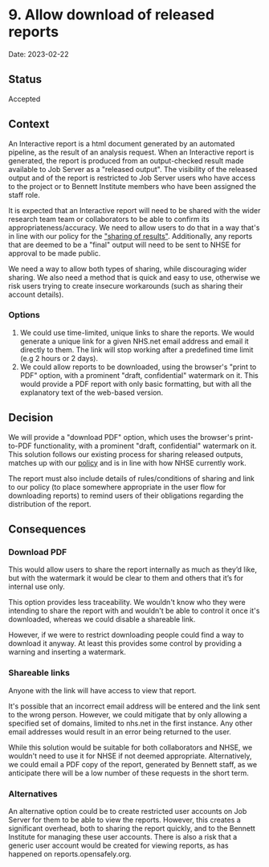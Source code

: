 # 9. Allow download of released reports

Date: 2023-02-22

## Status

Accepted

## Context

An Interactive report is a html document generated by an automated pipeline, as the result of an analysis request. When an Interactive report is generated, the report is produced from an output-checked result made available to Job Server as a "released output". The visibility of the released output and of the report is restricted to Job Server users who have access to the project or to Bennett Institute members who have been assigned the staff role.

It is expected that an Interactive report will need to be shared with the wider research team team or collaborators to be able to confirm its appropriateness/accuracy. We need to allow users to do that in a way that's in line with our policy for the ["sharing of results"](https://www.opensafely.org/policies-for-researchers/#details-all-datasets). Additionally, any reports that are deemed to be a "final" output will need to be sent to NHSE for approval to be made public.

We need a way to allow both types of sharing, while discouraging wider sharing. We also need a method that is quick and easy to use, otherwise we risk users trying to create insecure workarounds (such as sharing their account details).

### Options

1. We could use time-limited, unique links to share the reports.
We would generate a unique link for a given NHS.net email address and email it directly to them.
The link will stop working after a predefined time limit (e.g 2 hours or 2 days).
2. We could allow reports to be downloaded, using the browser's "print to PDF" option, with a prominent "draft, confidential" watermark on it. This would provide a PDF report with only basic formatting, but with all the explanatory text of the web-based version.


## Decision

We will provide a "download PDF" option, which uses the browser's print-to-PDF functionality, with a prominent "draft, confidential" watermark on it. This solution follows our existing process for sharing released outputs, matches up with our [policy](https://www.opensafely.org/policies-for-researchers/#details-all-datasets) and is in line with how NHSE currently work.

The report must also include details of rules/conditions of sharing and link to our policy (to place somewhere appropriate in the user flow for downloading reports) to remind users of their obligations regarding the distribution of the report.


## Consequences

### Download PDF
This would allow users to share the report internally as much as they’d like, but with the watermark it would be clear to them and others that it’s for internal use only.

This option provides less traceability. We wouldn't know who they were intending to share the report with and wouldn't be able to control it once it's downloaded, whereas we could disable a shareable link.

However, if we were to restrict downloading people could find a way to download it anyway. At least this provides some control by providing a warning and inserting a watermark.

### Shareable links
Anyone with the link will have access to view that report.

It's possible that an incorrect email address will be entered and the link sent to the wrong person. However, we could mitigate that by only allowing a specified set of domains, limited to nhs.net in the first instance. Any other email addresses would result in an error being returned to the user.

While this solution would be suitable for both collaborators and NHSE, we wouldn't need to use it for NHSE if not deemed appropriate. Alternatively, we could email a PDF copy of the report, generated by Bennett staff, as we anticipate there will be a low number of these requests in the short term.

### Alternatives
An alternative option could be to create restricted user accounts on Job Server for them to be able to view the reports. However, this creates a significant overhead, both to sharing the report quickly, and to the Bennett Institute for managing these user accounts. There is also a risk that a generic user account would be created for viewing reports, as has happened on reports.opensafely.org.
